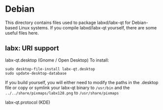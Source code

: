 
Debian
====================
This directory contains files used to package labxd/labx-qt
for Debian-based Linux systems. If you compile labxd/labx-qt yourself, there are some useful files here.

## labx: URI support ##


labx-qt.desktop  (Gnome / Open Desktop)
To install:

	sudo desktop-file-install labx-qt.desktop
	sudo update-desktop-database

If you build yourself, you will either need to modify the paths in
the .desktop file or copy or symlink your labx-qt binary to `/usr/bin`
and the `../../share/pixmaps/labx128.png` to `/usr/share/pixmaps`

labx-qt.protocol (KDE)

